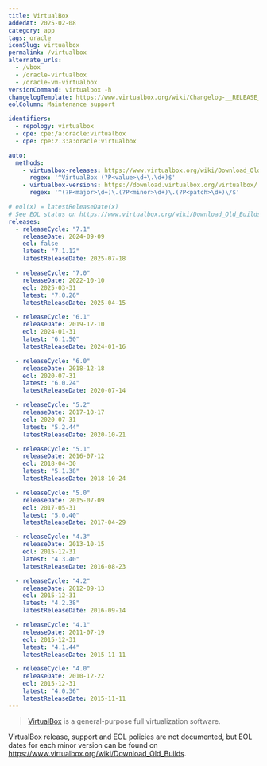 ```yaml
---
title: VirtualBox
addedAt: 2025-02-08
category: app
tags: oracle
iconSlug: virtualbox
permalink: /virtualbox
alternate_urls:
  - /vbox
  - /oracle-virtualbox
  - /oracle-vm-virtualbox
versionCommand: virtualbox -h
changelogTemplate: https://www.virtualbox.org/wiki/Changelog-__RELEASE_CYCLE__
eolColumn: Maintenance support

identifiers:
  - repology: virtualbox
  - cpe: cpe:/a:oracle:virtualbox
  - cpe: cpe:2.3:a:oracle:virtualbox

auto:
  methods:
    - virtualbox-releases: https://www.virtualbox.org/wiki/Download_Old_Builds
      regex: '^VirtualBox (?P<value>\d+\.\d+)$'
    - virtualbox-versions: https://download.virtualbox.org/virtualbox/
      regex: '^(?P<major>\d+)\.(?P<minor>\d+)\.(?P<patch>\d+)\/$'

# eol(x) = latestReleaseDate(x)
# See EOL status on https://www.virtualbox.org/wiki/Download_Old_Builds.
releases:
  - releaseCycle: "7.1"
    releaseDate: 2024-09-09
    eol: false
    latest: "7.1.12"
    latestReleaseDate: 2025-07-18

  - releaseCycle: "7.0"
    releaseDate: 2022-10-10
    eol: 2025-03-31
    latest: "7.0.26"
    latestReleaseDate: 2025-04-15

  - releaseCycle: "6.1"
    releaseDate: 2019-12-10
    eol: 2024-01-31
    latest: "6.1.50"
    latestReleaseDate: 2024-01-16

  - releaseCycle: "6.0"
    releaseDate: 2018-12-18
    eol: 2020-07-31
    latest: "6.0.24"
    latestReleaseDate: 2020-07-14

  - releaseCycle: "5.2"
    releaseDate: 2017-10-17
    eol: 2020-07-31
    latest: "5.2.44"
    latestReleaseDate: 2020-10-21

  - releaseCycle: "5.1"
    releaseDate: 2016-07-12
    eol: 2018-04-30
    latest: "5.1.38"
    latestReleaseDate: 2018-10-24

  - releaseCycle: "5.0"
    releaseDate: 2015-07-09
    eol: 2017-05-31
    latest: "5.0.40"
    latestReleaseDate: 2017-04-29

  - releaseCycle: "4.3"
    releaseDate: 2013-10-15
    eol: 2015-12-31
    latest: "4.3.40"
    latestReleaseDate: 2016-08-23

  - releaseCycle: "4.2"
    releaseDate: 2012-09-13
    eol: 2015-12-31
    latest: "4.2.38"
    latestReleaseDate: 2016-09-14

  - releaseCycle: "4.1"
    releaseDate: 2011-07-19
    eol: 2015-12-31
    latest: "4.1.44"
    latestReleaseDate: 2015-11-11

  - releaseCycle: "4.0"
    releaseDate: 2010-12-22
    eol: 2015-12-31
    latest: "4.0.36"
    latestReleaseDate: 2015-11-11
---
```


> [VirtualBox](https://www.virtualbox.org/) is a general-purpose full virtualization software.

VirtualBox release, support and EOL policies are not documented, but EOL dates for each minor version can be found on <https://www.virtualbox.org/wiki/Download_Old_Builds>.
